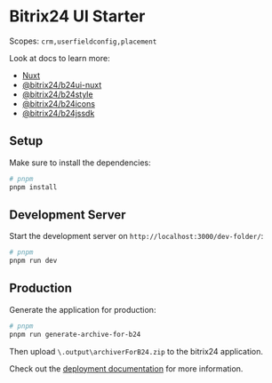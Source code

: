 # Bitrix24 UI Starter

Scopes: `crm,userfieldconfig,placement`

Look at docs to learn more:

- [Nuxt](https://nuxt.com/docs/getting-started/introduction)
- [@bitrix24/b24ui-nuxt](https://bitrix24.github.io/b24ui/)
- [@bitrix24/b24style](https://bitrix24.github.io/b24style/)
- [@bitrix24/b24icons](https://bitrix24.github.io/b24icons/)
- [@bitrix24/b24jssdk](https://bitrix24.github.io/b24jssdk/)

## Setup

Make sure to install the dependencies:

```bash
# pnpm
pnpm install
```

## Development Server

Start the development server on `http://localhost:3000/dev-folder/`:

```bash
# pnpm
pnpm run dev
```

## Production

Generate the application for production:

```bash
# pnpm
pnpm run generate-archive-for-b24
```

Then upload `\.output\archiverForB24.zip` to the bitrix24 application.

Check out the [deployment documentation](https://nuxt.com/docs/getting-started/deployment) for more information.
